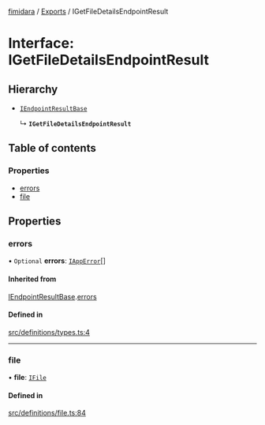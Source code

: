 [fimidara](../README.md) / [Exports](../modules.md) / IGetFileDetailsEndpointResult

# Interface: IGetFileDetailsEndpointResult

## Hierarchy

- [`IEndpointResultBase`](IEndpointResultBase.md)

  ↳ **`IGetFileDetailsEndpointResult`**

## Table of contents

### Properties

- [errors](IGetFileDetailsEndpointResult.md#errors)
- [file](IGetFileDetailsEndpointResult.md#file)

## Properties

### errors

• `Optional` **errors**: [`IAppError`](IAppError.md)[]

#### Inherited from

[IEndpointResultBase](IEndpointResultBase.md).[errors](IEndpointResultBase.md#errors)

#### Defined in

[src/definitions/types.ts:4](https://github.com/softkave/files-js/blob/852341e/src/definitions/types.ts#L4)

___

### file

• **file**: [`IFile`](IFile.md)

#### Defined in

[src/definitions/file.ts:84](https://github.com/softkave/files-js/blob/852341e/src/definitions/file.ts#L84)
